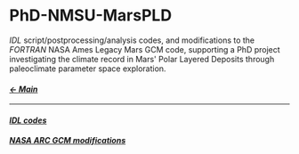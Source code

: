 # PhD-NMSU-MarsPLD

_IDL_ script/postprocessing/analysis codes, and modifications to the _FORTRAN_ NASA Ames Legacy Mars GCM code, supporting a PhD project investigating the climate record in Mars' Polar Layered Deposits through paleoclimate parameter space exploration.

#### _[&larr; Main](index.md)_

---

#### _[IDL codes](https://github.com/jeremyaemmett/PhD-NMSU-MarsPLD)_

#### _[NASA ARC GCM modifications](ARCGCM_modifications.md)_
